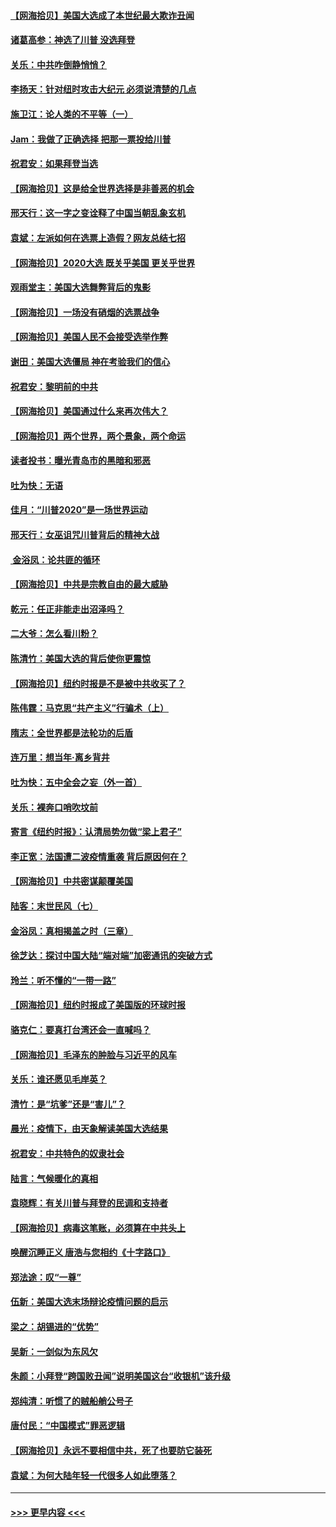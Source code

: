 #### [【网海拾贝】美国大选成了本世纪最大欺诈丑闻](../pages/nsc993/n12538029.md?t=11101502) 
#### [诸葛高参：神选了川普 没选拜登](../pages/nsc993/n12537664.md?t=11101502) 
#### [关乐：中共咋倒静悄悄？](../pages/nsc993/n12537615.md?t=11101502) 
#### [李扬天：针对纽时攻击大纪元 必须说清楚的几点](../pages/nsc993/n12536001.md?t=11101502) 
#### [施卫江：论人类的不平等（一）](../pages/nsc993/n12535700.md?t=11101502) 
#### [Jam：我做了正确选择 把那一票投给川普](../pages/nsc993/n12535743.md?t=11101502) 
#### [祝君安：如果拜登当选](../pages/nsc993/n12535726.md?t=11101502) 
#### [【网海拾贝】这是给全世界选择是非善恶的机会](../pages/nsc993/n12535061.md?t=11101502) 
#### [邢天行：这一字之变诠释了中国当朝乱象玄机](../pages/nsc993/n12533446.md?t=11101502) 
#### [袁斌：左派如何在选票上造假？网友总结七招](../pages/nsc993/n12533180.md?t=11101502) 
#### [【网海拾贝】2020大选 既关乎美国 更关乎世界](../pages/nsc993/n12533161.md?t=11101502) 
#### [观雨堂主：美国大选舞弊背后的鬼影](../pages/nsc993/n12533153.md?t=11101502) 
#### [【网海拾贝】一场没有硝烟的选票战争](../pages/nsc993/n12531883.md?t=11101502) 
#### [【网海拾贝】美国人民不会接受选举作弊](../pages/nsc993/n12528850.md?t=11101502) 
#### [谢田：美国大选僵局 神在考验我们的信心](../pages/nsc993/n12527932.md?t=11101502) 
#### [祝君安：黎明前的中共](../pages/nsc993/n12524071.md?t=11101502) 
#### [【网海拾贝】美国通过什么来再次伟大？](../pages/nsc993/n12523844.md?t=11101502) 
#### [【网海拾贝】两个世界，两个景象，两个命运](../pages/nsc993/n12521419.md?t=11101502) 
#### [读者投书：曝光青岛市的黑暗和邪恶](../pages/nsc993/n12520988.md?t=11101502) 
#### [吐为快：无语](../pages/nsc993/n12518588.md?t=11101502) 
#### [佳月：“川普2020”是一场世界运动](../pages/nsc993/n12518581.md?t=11101502) 
#### [邢天行：女巫诅咒川普背后的精神大战](../pages/nsc993/n12517257.md?t=11101502) 
#### [ 金浴凤：论共匪的循环](../pages/nsc993/n12517133.md?t=11101502) 
#### [【网海拾贝】中共是宗教自由的最大威胁](../pages/nsc993/n12516879.md?t=11101502) 
#### [乾元：任正非能走出沼泽吗？](../pages/nsc993/n12515831.md?t=11101502) 
#### [二大爷：怎么看川粉？](../pages/nsc993/n12515820.md?t=11101502) 
#### [陈清竹：美国大选的背后使你更震惊](../pages/nsc993/n12515589.md?t=11101502) 
#### [【网海拾贝】纽约时报是不是被中共收买了？](../pages/nsc993/n12515122.md?t=11101502) 
#### [陈伟霆：马克思“共产主义”行骗术（上）](../pages/nsc993/n12510217.md?t=11101502) 
#### [隋志：全世界都是法轮功的后盾](../pages/nsc993/n12510636.md?t=11101502) 
#### [连万里：想当年‧离乡背井](../pages/nsc993/n12510623.md?t=11101502) 
#### [吐为快：五中全会之妄（外一首）](../pages/nsc993/n12510470.md?t=11101502) 
#### [关乐：裸奔口哨吹坟前](../pages/nsc993/n12510403.md?t=11101502) 
#### [寄言《纽约时报》：认清局势勿做“梁上君子”](../pages/nsc993/n12510042.md?t=11101502) 
#### [李正宽：法国遭二波疫情重袭 背后原因何在？](../pages/nsc993/n12509971.md?t=11101502) 
#### [【网海拾贝】中共密谋颠覆美国](../pages/nsc993/n12509816.md?t=11101502) 
#### [陆客：末世民风（七）](../pages/nsc993/n12507822.md?t=11101502) 
#### [金浴凤：真相揭盖之时（三章）](../pages/nsc993/n12507804.md?t=11101502) 
#### [徐芝达：探讨中国大陆“端对端”加密通讯的突破方式](../pages/nsc993/n12507682.md?t=11101502) 
#### [玲兰：听不懂的“一带一路”](../pages/nsc993/n12507669.md?t=11101502) 
#### [【网海拾贝】纽约时报成了美国版的环球时报](../pages/nsc993/n12507053.md?t=11101502) 
#### [骆克仁：要真打台湾还会一直喊吗？](../pages/nsc993/n12506843.md?t=11101502) 
#### [【网海拾贝】毛泽东的肿脸与习近平的风车](../pages/nsc993/n12504537.md?t=11101502) 
#### [关乐：谁还愿见毛岸英？](../pages/nsc993/n12503866.md?t=11101502) 
#### [清竹：是“坑爹”还是“害儿”？](../pages/nsc993/n12503034.md?t=11101502) 
#### [晨光：疫情下，由天象解读美国大选结果](../pages/nsc993/n12502536.md?t=11101502) 
#### [祝君安：中共特色的奴隶社会](../pages/nsc993/n12501529.md?t=11101502) 
#### [陆言：气候暖化的真相](../pages/nsc993/n12501183.md?t=11101502) 
#### [袁晓辉：有关川普与拜登的民调和支持者](../pages/nsc993/n12500433.md?t=11101502) 
#### [【网海拾贝】病毒这笔账，必须算在中共头上](../pages/nsc993/n12500320.md?t=11101502) 
#### [唤醒沉睡正义 唐浩与您相约《十字路口》](../pages/nsc993/n12497980.md?t=11101502) 
#### [郑法途：叹“一尊”](../pages/nsc993/n12498837.md?t=11101502) 
#### [伍新：美国大选末场辩论疫情问题的启示](../pages/nsc993/n12498829.md?t=11101502) 
#### [梁之：胡锡进的“优势”](../pages/nsc993/n12498780.md?t=11101502) 
#### [吴新：一剑似为东风欠](../pages/nsc993/n12498772.md?t=11101502) 
#### [朱颜：小拜登“跨国败丑闻”说明美国这台“收银机”该升级](../pages/nsc993/n12498731.md?t=11101502) 
#### [郑纯清：听惯了的贼船艄公号子](../pages/nsc993/n12498721.md?t=11101502) 
#### [唐付民：“中国模式”罪恶逻辑](../pages/nsc993/n12498310.md?t=11101502) 
#### [【网海拾贝】永远不要相信中共，死了也要防它装死](../pages/nsc993/n12498162.md?t=11101502) 
#### [袁斌：为何大陆年轻一代很多人如此堕落？](../pages/nsc993/n12495696.md?t=11101502) 

----
#### [ >>> 更早内容 <<< ](../indexes/nsc993-earlier.md)

